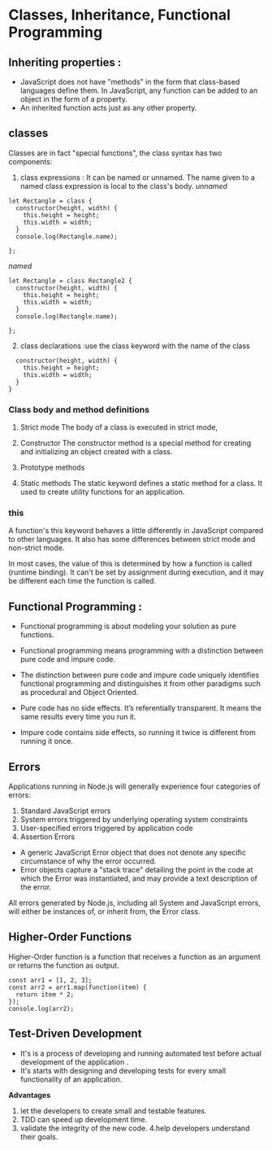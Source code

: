  # Classes, Inheritance, Functional Programming

 
## Inheriting properties :

- JavaScript does not have "methods" in the form that class-based languages define them. 
 In JavaScript, any function can be added to an object in the form of a property.
- An inherited function acts just as any other property.

## classes

Classes are in fact "special functions", the class syntax has two components:
1. class expressions : It can be named or unnamed. The name given to a named class expression is local to the class's body.
*unnamed*

```
let Rectangle = class {
  constructor(height, width) {
    this.height = height;
    this.width = width;
  }
  console.log(Rectangle.name);

};
``` 


*named*

```
let Rectangle = class Rectangle2 {
  constructor(height, width) {
    this.height = height;
    this.width = width;
  }
  console.log(Rectangle.name);

};
```

2. class declarations :use the class keyword with the name of the class
``` class Rectangle {
  constructor(height, width) {
    this.height = height;
    this.width = width;
  }
}
```

### Class body and method definitions

1. Strict mode
The body of a class is executed in strict mode,

2. Constructor
The constructor method is a special method for creating and initializing an object created with a class.

3. Prototype methods 
4. Static methods
The static keyword defines a static method for a class.
It used to create utility functions for an application.

### this 

A function's this keyword behaves a little differently in JavaScript compared to other languages. It also has some differences between strict mode and non-strict mode.

In most cases, the value of this is determined by how a function is called (runtime binding). It can't be set by assignment during execution, and it may be different each time the function is called.

## Functional Programming :

- Functional programming is about modeling your solution as pure functions.
- Functional programming means programming with a distinction between pure code and impure code.

- The distinction between pure code and impure code uniquely identifies functional programming and distinguishes it from other paradigms such as procedural and Object Oriented.

- Pure code has no side effects. It’s referentially transparent. It means the same results every time you run it.

- Impure code contains side effects, so running it twice is different from running it once.

## Errors

Applications running in Node.js will generally experience four categories of errors:
1. Standard JavaScript errors 
2. System errors triggered by underlying operating system constraints
3.  User-specified errors triggered by application code
4. Assertion Errors

- A generic JavaScript Error object that does not denote any specific circumstance of why the error occurred. 
- Error objects capture a "stack trace" detailing the point in the code at which the Error was instantiated, and may provide a text description of the error.

All errors generated by Node.js, including all System and JavaScript errors, will either be instances of, or inherit from, the Error class.

## Higher-Order Functions

Higher-Order function is a function that receives a function as an argument or returns the function as output.

```
const arr1 = [1, 2, 3];
const arr2 = arr1.map(function(item) {
  return item * 2;
});
console.log(arr2);
```


## Test-Driven Development

- It's is a process of developing and running automated test before actual development of the application .
- It's starts with designing and developing tests for every small functionality of an application.

**Advantages**
1. let the developers to create small and testable features.
2. TDD can speed up development time. 
3. validate the integrity of the new code. 4.help developers understand their goals.